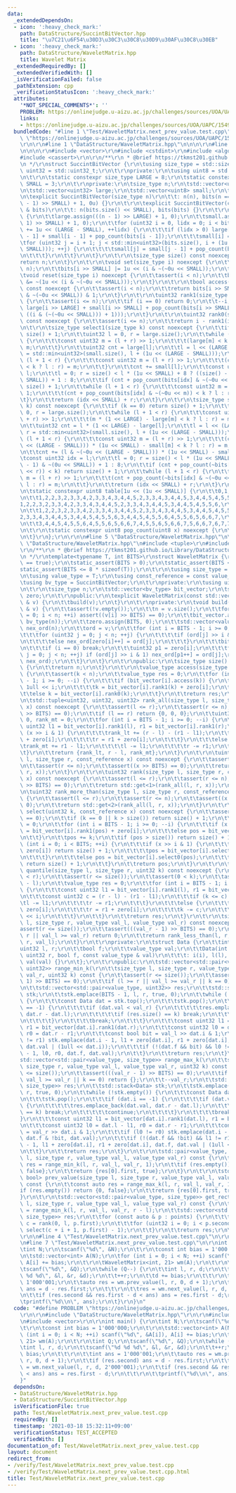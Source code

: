 ```yaml
---
data:
  _extendedDependsOn:
  - icon: ':heavy_check_mark:'
    path: DataStructure/SuccintBitVector.hpp
    title: "\u7C21\u6F54\u30D3\u30C3\u30C8\u30D9\u30AF\u30C8\u30EB"
  - icon: ':heavy_check_mark:'
    path: DataStructure/WaveletMatrix.hpp
    title: Wavelet Matrix
  _extendedRequiredBy: []
  _extendedVerifiedWith: []
  _isVerificationFailed: false
  _pathExtension: cpp
  _verificationStatusIcon: ':heavy_check_mark:'
  attributes:
    '*NOT_SPECIAL_COMMENTS*': ''
    PROBLEM: https://onlinejudge.u-aizu.ac.jp/challenges/sources/UOA/UAPC/1549?year=2014
    links:
    - https://onlinejudge.u-aizu.ac.jp/challenges/sources/UOA/UAPC/1549?year=2014
  bundledCode: "#line 1 \"Test/WaveletMatrix.next_prev_value.test.cpp\"\n#define PROBLEM\
    \ \"https://onlinejudge.u-aizu.ac.jp/challenges/sources/UOA/UAPC/1549?year=2014\"\
    \r\n\r\n#line 1 \"DataStructure/WaveletMatrix.hpp\"\n\n\n\r\n#line 1 \"DataStructure/SuccintBitVector.hpp\"\
    \n\n\n\r\n#include <vector>\r\n#include <cstdint>\r\n#include <algorithm>\r\n\
    #include <cassert>\r\n\r\n/**\r\n * @brief https://tkmst201.github.io/Library/DataStructure/SuccintBitVector.hpp\r\
    \n */\r\nstruct SuccintBitVector {\r\n\tusing size_type = std::size_t;\r\n\tusing\
    \ uint32 = std::uint32_t;\r\n\t\r\nprivate:\r\n\tusing uint8 = std::uint8_t;\r\
    \n\t\r\n\tstatic constexpr size_type LARGE = 8;\r\n\tstatic constexpr size_type\
    \ SMALL = 3;\r\n\t\r\nprivate:\r\n\tsize_type n;\r\n\tstd::vector<uint8> bits;\r\
    \n\tstd::vector<uint32> large;\r\n\tstd::vector<uint8> small;\r\n\t\r\npublic:\r\
    \n\texplicit SuccintBitVector(size_type n)\r\n\t\t: n(n), bits(n == 0 ? 0 : ((n\
    \ - 1) >> SMALL) + 1, 0u) {}\r\n\t\r\n\texplicit SuccintBitVector(const std::vector<uint8>\
    \ & bits)\r\n\t\t: n(bits.size() << SMALL), bits(bits) {}\r\n\t\r\n\tvoid build()\
    \ {\r\n\t\tlarge.assign(((n - 1) >> LARGE) + 1, 0);\r\n\t\tsmall.assign(((n -\
    \ 1) >> SMALL) + 1, 0);\r\n\t\tfor (uint32 i = 0, lidx = 0; i < bits.size(); i\
    \ += 1u << (LARGE - SMALL), ++lidx) {\r\n\t\t\tif (lidx > 0) large[lidx] = large[lidx\
    \ - 1] + small[i - 1] + pop_count(bits[i - 1]);\r\n\t\t\tsmall[i] = 0;\r\n\t\t\
    \tfor (uint32 j = i + 1; j < std::min<uint32>(bits.size(), i + (1u << (LARGE -\
    \ SMALL))); ++j) {\r\n\t\t\t\tsmall[j] = small[j - 1] + pop_count(bits[j - 1]);\r\
    \n\t\t\t}\r\n\t\t}\r\n\t}\r\n\t\r\n\tsize_type size() const noexcept {\r\n\t\t\
    return n;\r\n\t}\r\n\t\r\n\tvoid set(size_type i) noexcept {\r\n\t\tassert(i <\
    \ n);\r\n\t\tbits[i >> SMALL] |= 1u << (i & ~(~0u << SMALL));\r\n\t}\r\n\t\r\n\
    \tvoid reset(size_type i) noexcept {\r\n\t\tassert(i < n);\r\n\t\tbits[i >> SMALL]\
    \ &= ~(1u << (i & ~(~0u << SMALL)));\r\n\t}\r\n\t\r\n\tbool access(size_type i)\
    \ const noexcept {\r\n\t\tassert(i < n);\r\n\t\treturn bits[i >> SMALL] >> (i\
    \ & ~(~0u << SMALL)) & 1;\r\n\t}\r\n\t\r\n\tuint32 rank1(size_type i) const noexcept\
    \ {\r\n\t\tassert(i <= n);\r\n\t\tif (i == 0) return 0;\r\n\t\t--i;\r\n\t\treturn\
    \ large[i >> LARGE] + small[i >> SMALL] + pop_count(bits[i >> SMALL] & ~(~0u <<\
    \ ((i & (~(~0u << SMALL))) + 1)));\r\n\t}\r\n\t\r\n\tuint32 rank0(size_type i)\
    \ const noexcept {\r\n\t\tassert(i <= n);\r\n\t\treturn i - rank1(i);\r\n\t}\r\
    \n\t\r\n\tsize_type select1(size_type k) const noexcept {\r\n\t\tif (k == 0) return\
    \ size() + 1;\r\n\t\tuint32 l = 0, r = large.size();\r\n\t\twhile (l + 1 < r)\
    \ {\r\n\t\t\tconst uint32 m = (l + r) >> 1;\r\n\t\t\t(large[m] < k ? l : r) =\
    \ m;\r\n\t\t}\r\n\t\tuint32 cnt = large[l];\r\n\t\tl = l << (LARGE - SMALL); r\
    \ = std::min<uint32>(small.size(), l + (1u << (LARGE - SMALL)));\r\n\t\twhile\
    \ (l + 1 < r) {\r\n\t\t\tconst uint32 m = (l + r) >> 1;\r\n\t\t\t(cnt + small[m]\
    \ < k ? l : r) = m;\r\n\t\t}\r\n\t\tcnt += small[l];\r\n\t\tconst uint32 idx =\
    \ l;\r\n\t\tl = 0; r = size() < l * (1u << SMALL) + 8 ? ((size() - 1) & ~(0u <<\
    \ SMALL)) + 1 : 8;\r\n\t\tif (cnt + pop_count(bits[idx] & ~(~0u << r)) < k) return\
    \ size() + 1;\r\n\t\twhile (l + 1 < r) {\r\n\t\t\tconst uint32 m = (l + r) >>\
    \ 1;\r\n\t\t\t(cnt + pop_count(bits[idx] & ~(~0u << m)) < k ? l : r) = m;\r\n\t\
    \t}\r\n\t\treturn (idx << SMALL) + r;\r\n\t}\r\n\t\r\n\tsize_type select0(size_type\
    \ k) const noexcept {\r\n\t\tif (k == 0) return size() + 1;\r\n\t\tuint32 l =\
    \ 0, r = large.size();\r\n\t\twhile (l + 1 < r) {\r\n\t\t\tconst uint32 m = (l\
    \ + r) >> 1;\r\n\t\t\t(m * (1 << LARGE) - large[m] < k ? l : r) = m;\r\n\t\t}\r\
    \n\t\tuint32 cnt = l * (1 << LARGE) - large[l];\r\n\t\tl = l << (LARGE - SMALL);\
    \ r = std::min<uint32>(small.size(), l + (1u << (LARGE - SMALL)));\r\n\t\twhile\
    \ (l + 1 < r) {\r\n\t\t\tconst uint32 m = (l + r) >> 1;\r\n\t\t\t(cnt + (m & ~(~0u\
    \ << (LARGE - SMALL))) * (1u << SMALL) - small[m] < k ? l : r) = m;\r\n\t\t}\r\
    \n\t\tcnt += (l & ~(~0u << (LARGE - SMALL))) * (1u << SMALL) - small[l];\r\n\t\
    \tconst uint32 idx = l;\r\n\t\tl = 0; r = size() < l * (1u << SMALL) + 8 ? ((size()\
    \ - 1) & ~(0u << SMALL)) + 1 : 8;\r\n\t\tif (cnt + pop_count(~bits[idx] & ~(~0u\
    \ << r)) < k) return size() + 1;\r\n\t\twhile (l + 1 < r) {\r\n\t\t\tconst uint32\
    \ m = (l + r) >> 1;\r\n\t\t\t(cnt + pop_count(~bits[idx] & ~(~0u << m)) < k ?\
    \ l : r) = m;\r\n\t\t}\r\n\t\treturn (idx << SMALL) + r;\r\n\t}\r\n\t\r\nprivate:\r\
    \n\tstatic constexpr uint8 table[1u << (1u << SMALL)] {\r\n\t\t0,1,1,2,1,2,2,3,1,2,2,3,2,3,3,4,1,2,2,3,2,3,3,4,2,3,3,4,3,4,4,5,\r\
    \n\t\t1,2,2,3,2,3,3,4,2,3,3,4,3,4,4,5,2,3,3,4,3,4,4,5,3,4,4,5,4,5,5,6,\r\n\t\t\
    1,2,2,3,2,3,3,4,2,3,3,4,3,4,4,5,2,3,3,4,3,4,4,5,3,4,4,5,4,5,5,6,\r\n\t\t2,3,3,4,3,4,4,5,3,4,4,5,4,5,5,6,3,4,4,5,4,5,5,6,4,5,5,6,5,6,6,7,\r\
    \n\t\t1,2,2,3,2,3,3,4,2,3,3,4,3,4,4,5,2,3,3,4,3,4,4,5,3,4,4,5,4,5,5,6,\r\n\t\t\
    2,3,3,4,3,4,4,5,3,4,4,5,4,5,5,6,3,4,4,5,4,5,5,6,4,5,5,6,5,6,6,7,\r\n\t\t2,3,3,4,3,4,4,5,3,4,4,5,4,5,5,6,3,4,4,5,4,5,5,6,4,5,5,6,5,6,6,7,\r\
    \n\t\t3,4,4,5,4,5,5,6,4,5,5,6,5,6,6,7,4,5,5,6,5,6,6,7,5,6,6,7,6,7,7,8\r\n\t};\r\
    \n\t\r\n\tstatic constexpr uint8 pop_count(uint8 x) noexcept {\r\n\t\treturn table[x];\r\
    \n\t}\r\n};\r\n\r\n\n#line 5 \"DataStructure/WaveletMatrix.hpp\"\n\r\n#line 9\
    \ \"DataStructure/WaveletMatrix.hpp\"\n#include <tuple>\r\n#include <stack>\r\n\
    \r\n/**\r\n * @brief https://tkmst201.github.io/Library/DataStructure/WaveletMatrix.hpp\r\
    \n */\r\ntemplate<typename T, int BITS>\r\nstruct WaveletMatrix {\r\n\tstatic_assert(std::is_integral<T>::value\
    \ == true);\r\n\tstatic_assert(BITS > 0);\r\n\tstatic_assert(BITS <= 64);\r\n\t\
    static_assert(BITS <= 8 * sizeof(T));\r\n\t\r\n\tusing size_type = std::size_t;\r\
    \n\tusing value_type = T;\r\n\tusing const_reference = const value_type &;\r\n\
    \tusing bv_type = SuccintBitVector;\r\n\t\r\nprivate:\r\n\tusing uint32 = std::uint32_t;\r\
    \n\t\r\n\tsize_type n;\r\n\tstd::vector<bv_type> bit_vector;\r\n\tstd::vector<uint32>\
    \ zero;\r\n\t\r\npublic:\r\n\texplicit WaveletMatrix(const std::vector<value_type>\
    \ & v) {\r\n\t\tbuild(v);\r\n\t}\r\n\t\r\nprivate:\r\n\tvoid build(const std::vector<value_type>\
    \ & v) {\r\n\t\tassert(!v.empty());\r\n\t\tn = v.size();\r\n\t\tfor (uint32 i\
    \ = 0; i < n; ++i) assert((v[i] >> BITS) == 0);\r\n\t\tbit_vector.assign(BITS,\
    \ bv_type(n));\r\n\t\tzero.assign(BITS, 0);\r\n\t\tstd::vector<value_type> ord(n),\
    \ nex_ord(n);\r\n\t\tord = v;\r\n\t\tfor (int i = BITS - 1; i >= 0; --i) {\r\n\
    \t\t\tfor (uint32 j = 0; j < n; ++j) {\r\n\t\t\t\tif (ord[j] >> i & 1) bit_vector[i].set(j);\r\
    \n\t\t\t\telse nex_ord[zero[i]++] = ord[j];\r\n\t\t\t}\r\n\t\t\tbit_vector[i].build();\r\
    \n\t\t\tif (i == 0) break;\r\n\t\t\tuint32 p1 = zero[i];\r\n\t\t\tfor (uint32\
    \ j = 0; j < n; ++j) if (ord[j] >> i & 1) nex_ord[p1++] = ord[j];\r\n\t\t\tstd::swap(ord,\
    \ nex_ord);\r\n\t\t}\r\n\t}\r\n\t\r\npublic:\r\n\tsize_type size() const noexcept\
    \ {\r\n\t\treturn n;\r\n\t}\r\n\t\r\n\tvalue_type access(size_type k) const noexcept\
    \ {\r\n\t\tassert(k < n);\r\n\t\tvalue_type res = 0;\r\n\t\tfor (int i = BITS\
    \ - 1; i >= 0; --i) {\r\n\t\t\tif (bit_vector[i].access(k)) {\r\n\t\t\t\tres |=\
    \ 1ull << i;\r\n\t\t\t\tk = bit_vector[i].rank1(k) + zero[i];\r\n\t\t\t}\r\n\t\
    \t\telse k = bit_vector[i].rank0(k);\r\n\t\t}\r\n\t\treturn res;\r\n\t}\r\n\t\r\
    \n\tstd::tuple<uint32, uint32, uint32> rank_all(size_type l, size_type r, const_reference\
    \ x) const noexcept {\r\n\t\tassert(l <= r);\r\n\t\tassert(r <= n);\r\n\t\tassert((x\
    \ >> BITS) == 0);\r\n\t\tif (l == r) return {0, 0, 0};\r\n\t\tuint32 rank_lt =\
    \ 0, rank_mt = 0;\r\n\t\tfor (int i = BITS - 1; i >= 0; --i) {\r\n\t\t\tconst\
    \ uint32 l1 = bit_vector[i].rank1(l), r1 = bit_vector[i].rank1(r);\r\n\t\t\tif\
    \ (x >> i & 1) {\r\n\t\t\t\trank_lt += (r - l) - (r1 - l1);\r\n\t\t\t\tl = l1\
    \ + zero[i];\r\n\t\t\t\tr = r1 + zero[i];\r\n\t\t\t}\r\n\t\t\telse {\r\n\t\t\t\
    \trank_mt += r1 - l1;\r\n\t\t\t\tl -= l1;\r\n\t\t\t\tr -= r1;\r\n\t\t\t}\r\n\t\
    \t}\r\n\t\treturn {rank_lt, r - l, rank_mt};\r\n\t}\r\n\t\r\n\tuint32 rank_less_than(size_type\
    \ l, size_type r, const_reference x) const noexcept {\r\n\t\tassert(l <= r);\r\
    \n\t\tassert(r <= n);\r\n\t\tassert((x >> BITS) == 0);\r\n\t\treturn std::get<0>(rank_all(l,\
    \ r, x));\r\n\t}\r\n\t\r\n\tuint32 rank(size_type l, size_type r, const_reference\
    \ x) const noexcept {\r\n\t\tassert(l <= r);\r\n\t\tassert(r <= n);\r\n\t\tassert((x\
    \ >> BITS) == 0);\r\n\t\treturn std::get<1>(rank_all(l, r, x));\r\n\t}\r\n\t\r\
    \n\tuint32 rank_more_than(size_type l, size_type r, const_reference x) const noexcept\
    \ {\r\n\t\tassert(l <= r);\r\n\t\tassert(r <= n);\r\n\t\tassert((x >> BITS) ==\
    \ 0);\r\n\t\treturn std::get<2>(rank_all(l, r, x));\r\n\t}\r\n\t\r\n\tsize_type\
    \ select(uint32 k, const_reference x) const noexcept {\r\n\t\tassert((x >> BITS)\
    \ == 0);\r\n\t\tif (k == 0 || k > size()) return size() + 1;\r\n\t\tuint32 pos\
    \ = 0;\r\n\t\tfor (int i = BITS - 1; i >= 0; --i) {\r\n\t\t\tif (x >> i & 1) pos\
    \ = bit_vector[i].rank1(pos) + zero[i];\r\n\t\t\telse pos = bit_vector[i].rank0(pos);\r\
    \n\t\t}\r\n\t\tpos += k;\r\n\t\tif (pos > size()) return size() + 1;\r\n\t\tfor\
    \ (int i = 0; i < BITS; ++i) {\r\n\t\t\tif (x >> i & 1) {\r\n\t\t\t\tif (pos <=\
    \ zero[i]) return size() + 1;\r\n\t\t\t\tpos = bit_vector[i].select1(pos - zero[i]);\r\
    \n\t\t\t}\r\n\t\t\telse pos = bit_vector[i].select0(pos);\r\n\t\t\tif (pos > size())\
    \ return size() + 1;\r\n\t\t}\r\n\t\treturn pos;\r\n\t}\r\n\t\r\n\tvalue_type\
    \ quantile(size_type l, size_type r, uint32 k) const noexcept {\r\n\t\tassert(l\
    \ < r);\r\n\t\tassert(r <= size());\r\n\t\tassert(0 < k);\r\n\t\tassert(k <= r\
    \ - l);\r\n\t\tvalue_type res = 0;\r\n\t\tfor (int i = BITS - 1; i >= 0; --i)\
    \ {\r\n\t\t\tconst uint32 l1 = bit_vector[i].rank1(l), r1 = bit_vector[i].rank1(r);\r\
    \n\t\t\tconst uint32 c = (r - l) - (r1 - l1);\r\n\t\t\tif (k <= c) {\r\n\t\t\t\
    \tl -= l1;\r\n\t\t\t\tr -= r1;\r\n\t\t\t}\r\n\t\t\telse {\r\n\t\t\t\tl = l1 +\
    \ zero[i];\r\n\t\t\t\tr = r1 + zero[i];\r\n\t\t\t\tk -= c;\r\n\t\t\t\tres |= 1ull\
    \ << i;\r\n\t\t\t}\r\n\t\t}\r\n\t\treturn res;\r\n\t}\r\n\t\r\n\tsize_type range_frequency(size_type\
    \ l, size_type r, value_type val_l, value_type val_r) const noexcept {\r\n\t\t\
    assert(r <= size());\r\n\t\tassert(((val_r - 1) >> BITS) == 0);\r\n\t\tif (l >=\
    \ r || val_l >= val_r) return 0;\r\n\t\treturn rank_less_than(l, r, val_r) - rank_less_than(l,\
    \ r, val_l);\r\n\t}\r\n\t\r\nprivate:\r\n\tstruct Data {\r\n\t\tint i;\r\n\t\t\
    uint32 l, r;\r\n\t\tbool f;\r\n\t\tvalue_type val;\r\n\t\tData(int i, uint32 l,\
    \ uint32 r, bool f, const value_type & val)\r\n\t\t\t: i(i), l(l), r(r), f(f),\
    \ val(val) {}\r\n\t};\r\n\t\r\npublic:\r\n\tstd::vector<std::pair<value_type,\
    \ uint32>> range_min_k(\r\n\t\tsize_type l, size_type r, value_type val_l, value_type\
    \ val_r, uint32 k) const {\r\n\t\tassert(r <= size());\r\n\t\tassert(((val_r -\
    \ 1) >> BITS) == 0);\r\n\t\tif (l >= r || val_l >= val_r || k == 0) return {};\r\
    \n\t\tstd::vector<std::pair<value_type, uint32>> res;\r\n\t\tstd::stack<Data>\
    \ stk;\r\n\t\tstk.emplace(BITS - 1, l, r, true, 0);\r\n\t\twhile (!stk.empty())\
    \ {\r\n\t\t\tconst Data dat = stk.top();\r\n\t\t\tstk.pop();\r\n\t\t\tif (dat.i\
    \ == -1) {\r\n\t\t\t\tif (dat.val < val_r) {\r\n\t\t\t\t\tres.emplace_back(dat.val,\
    \ dat.r - dat.l);\r\n\t\t\t\t\tif (res.size() == k) break;\r\n\t\t\t\t\tcontinue;\r\
    \n\t\t\t\t}\r\n\t\t\t\tbreak;\r\n\t\t\t}\r\n\t\t\tconst uint32 l1 = bit_vector[dat.i].rank1(dat.l),\
    \ r1 = bit_vector[dat.i].rank1(dat.r);\r\n\t\t\tconst uint32 l0 = dat.l - l1,\
    \ r0 = dat.r - r1;\r\n\t\t\tconst bool bit = val_l >> dat.i & 1;\r\n\t\t\tif (l1\
    \ != r1) stk.emplace(dat.i - 1, l1 + zero[dat.i], r1 + zero[dat.i], dat.f & bit,\
    \ dat.val | (1ull << dat.i));\r\n\t\t\tif (!(dat.f && bit) && l0 != r0) stk.emplace(dat.i\
    \ - 1, l0, r0, dat.f, dat.val);\r\n\t\t}\r\n\t\treturn res;\r\n\t}\r\n\t\r\n\t\
    std::vector<std::pair<value_type, size_type>> range_max_k(\r\n\t\tsize_type l,\
    \ size_type r, value_type val_l, value_type val_r, uint32 k) const {\r\n\t\tassert(r\
    \ <= size());\r\n\t\tassert(((val_r - 1) >> BITS) == 0);\r\n\t\tif (l >= r ||\
    \ val_l >= val_r || k == 0) return {};\r\n\t\t--val_r;\r\n\t\tstd::vector<std::pair<value_type,\
    \ size_type>> res;\r\n\t\tstd::stack<Data> stk;\r\n\t\tstk.emplace(BITS - 1, l,\
    \ r, true, 0);\r\n\t\twhile (!stk.empty()) {\r\n\t\t\tconst Data dat = stk.top();\r\
    \n\t\t\tstk.pop();\r\n\t\t\tif (dat.i == -1) {\r\n\t\t\t\tif (dat.val >= val_l)\
    \ {\r\n\t\t\t\t\tres.emplace_back(dat.val, dat.r - dat.l);\r\n\t\t\t\t\tif (res.size()\
    \ == k) break;\r\n\t\t\t\t\tcontinue;\r\n\t\t\t\t}\r\n\t\t\t\tbreak;\r\n\t\t\t\
    }\r\n\t\t\tconst uint32 l1 = bit_vector[dat.i].rank1(dat.l), r1 = bit_vector[dat.i].rank1(dat.r);\r\
    \n\t\t\tconst uint32 l0 = dat.l - l1, r0 = dat.r - r1;\r\n\t\t\tconst bool bit\
    \ = val_r >> dat.i & 1;\r\n\t\t\tif (l0 != r0) stk.emplace(dat.i - 1, l0, r0,\
    \ dat.f & !bit, dat.val);\r\n\t\t\tif (!(dat.f && !bit) && l1 != r1) stk.emplace(dat.i\
    \ - 1, l1 + zero[dat.i], r1 + zero[dat.i], dat.f, dat.val | (1ull << dat.i));\r\
    \n\t\t}\r\n\t\treturn res;\r\n\t}\r\n\t\r\n\tstd::pair<value_type, bool> next_value(size_type\
    \ l, size_type r, value_type val_l, value_type val_r) const {\r\n\t\tconst auto\
    \ res = range_min_k(l, r, val_l, val_r, 1);\r\n\t\tif (res.empty()) return {0,\
    \ false};\r\n\t\treturn {res[0].first, true};\r\n\t}\r\n\t\r\n\tstd::pair<value_type,\
    \ bool> prev_value(size_type l, size_type r, value_type val_l, value_type val_r)\
    \ const {\r\n\t\tconst auto res = range_max_k(l, r, val_l, val_r, 1);\r\n\t\t\
    if (res.empty()) return {0, false};\r\n\t\treturn {res[0].first, true};\r\n\t\
    }\r\n\t\r\n\tstd::vector<std::pair<value_type, size_type>> get_rect(size_type\
    \ l, size_type r, value_type val_l, value_type val_r) const {\r\n\t\tauto points\
    \ = range_min_k(l, r, val_l, val_r, r - l);\r\n\t\tstd::vector<std::pair<value_type,\
    \ size_type>> res;\r\n\t\tfor (const auto & p : points) {\r\n\t\t\tconst uint32\
    \ c = rank(0, l, p.first);\r\n\t\t\tfor (uint32 i = 0; i < p.second; ++i) res.emplace_back(p.first,\
    \ select(c + i + 1, p.first) - 1);\r\n\t\t}\r\n\t\treturn res;\r\n\t}\r\n};\r\n\
    \r\n\n#line 4 \"Test/WaveletMatrix.next_prev_value.test.cpp\"\n\r\n#include <cstdio>\r\
    \n#line 7 \"Test/WaveletMatrix.next_prev_value.test.cpp\"\n\r\nint main() {\r\n\
    \tint N;\r\n\tscanf(\"%d\", &N);\r\n\t\r\n\tconst int bias = 1'000'000;\r\n\t\r\
    \n\tstd::vector<int> A(N);\r\n\tfor (int i = 0; i < N; ++i) scanf(\"%d\", &A[i]),\
    \ A[i] += bias;\r\n\t\r\n\tWaveletMatrix<int, 21> wm(A);\r\n\t\r\n\tint Q;\r\n\
    \tscanf(\"%d\", &Q);\r\n\twhile (Q--) {\r\n\t\tint l, r, d;\r\n\t\tscanf(\"%d\
    \ %d %d\", &l, &r, &d);\r\n\t\t++r;\r\n\t\td += bias;\r\n\t\t\r\n\t\tint ans =\
    \ 1'000'001;\r\n\t\tauto res = wm.prev_value(l, r, 0, d + 1);\r\n\t\tif (res.second)\
    \ ans = d - res.first;\r\n\t\t\r\n\t\tres = wm.next_value(l, r, d, 2'000'001);\r\
    \n\t\tif (res.second && res.first - d < ans) ans = res.first - d;\r\n\t\t\r\n\t\
    \tprintf(\"%d\\n\", ans);\r\n\t}\r\n}\n"
  code: "#define PROBLEM \"https://onlinejudge.u-aizu.ac.jp/challenges/sources/UOA/UAPC/1549?year=2014\"\
    \r\n\r\n#include \"DataStructure/WaveletMatrix.hpp\"\r\n\r\n#include <cstdio>\r\
    \n#include <vector>\r\n\r\nint main() {\r\n\tint N;\r\n\tscanf(\"%d\", &N);\r\n\
    \t\r\n\tconst int bias = 1'000'000;\r\n\t\r\n\tstd::vector<int> A(N);\r\n\tfor\
    \ (int i = 0; i < N; ++i) scanf(\"%d\", &A[i]), A[i] += bias;\r\n\t\r\n\tWaveletMatrix<int,\
    \ 21> wm(A);\r\n\t\r\n\tint Q;\r\n\tscanf(\"%d\", &Q);\r\n\twhile (Q--) {\r\n\t\
    \tint l, r, d;\r\n\t\tscanf(\"%d %d %d\", &l, &r, &d);\r\n\t\t++r;\r\n\t\td +=\
    \ bias;\r\n\t\t\r\n\t\tint ans = 1'000'001;\r\n\t\tauto res = wm.prev_value(l,\
    \ r, 0, d + 1);\r\n\t\tif (res.second) ans = d - res.first;\r\n\t\t\r\n\t\tres\
    \ = wm.next_value(l, r, d, 2'000'001);\r\n\t\tif (res.second && res.first - d\
    \ < ans) ans = res.first - d;\r\n\t\t\r\n\t\tprintf(\"%d\\n\", ans);\r\n\t}\r\n\
    }"
  dependsOn:
  - DataStructure/WaveletMatrix.hpp
  - DataStructure/SuccintBitVector.hpp
  isVerificationFile: true
  path: Test/WaveletMatrix.next_prev_value.test.cpp
  requiredBy: []
  timestamp: '2021-03-18 15:32:11+09:00'
  verificationStatus: TEST_ACCEPTED
  verifiedWith: []
documentation_of: Test/WaveletMatrix.next_prev_value.test.cpp
layout: document
redirect_from:
- /verify/Test/WaveletMatrix.next_prev_value.test.cpp
- /verify/Test/WaveletMatrix.next_prev_value.test.cpp.html
title: Test/WaveletMatrix.next_prev_value.test.cpp
---
```

